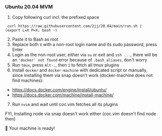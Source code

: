 ### Ubuntu 20.04 MVM

1. Copy following curl incl. the prefixed space
```
 curl https://raw.githubusercontent.com/2jj/20.04/main/run.sh | (export L=X P=X; bash -)
```
2. Paste it to Bash as root
3. Replace both `X` with a non-root login name and its sudo password, press Enter
4. Login as the non-root user, either via `su` or exit and `ssh ...`, there will be an `'docker' not found` error because of `.bash_aliases`, don't worry
5. Run `tmux`, press `Alt-,`, then `I` to fetch all tmux plugins
6. Install `docker` and `docker-machine` with dedicated script or manually, since installing them via snap doesn't work (docker-machine does not find machines):
- https://docs.docker.com/engine/install/ubuntu/
- https://docs.docker.com/machine/install-machine/
7. Run `nvim` and wait until coc.vim fetches all its plugins

FYI, Installing node via snap doesn't work either (coc.vim doesn't find node then)

🎁 Your machine is ready! 
